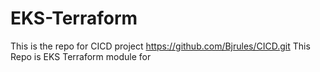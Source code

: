 # EKS-Terraform
This is the repo for CICD project  https://github.com/Bjrules/CICD.git
This Repo is EKS Terraform module for
